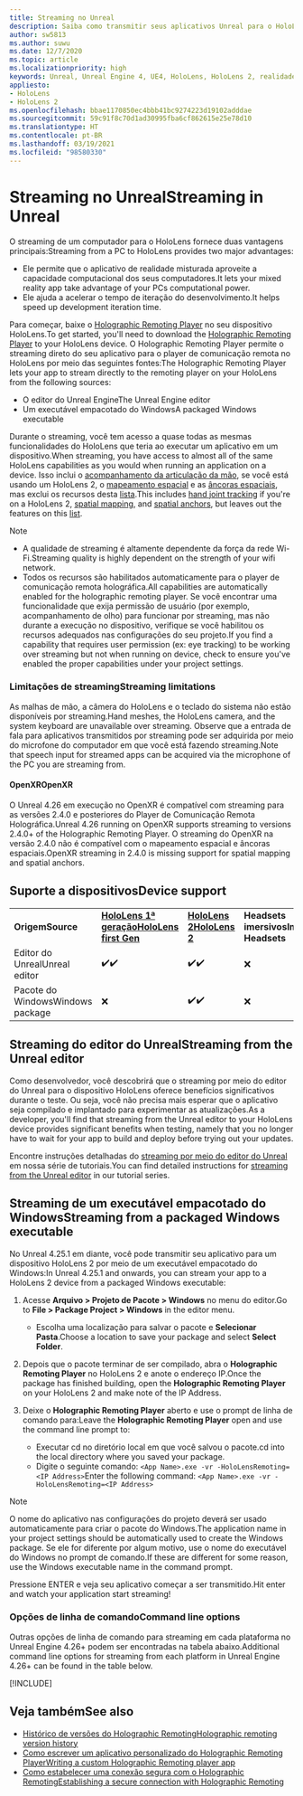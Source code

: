 ```yaml
---
title: Streaming no Unreal
description: Saiba como transmitir seus aplicativos Unreal para o HoloLens 2, incluindo opções de linha de comando e limitações de streaming.
author: sw5813
ms.author: suwu
ms.date: 12/7/2020
ms.topic: article
ms.localizationpriority: high
keywords: Unreal, Unreal Engine 4, UE4, HoloLens, HoloLens 2, realidade misturada, streaming, PC, comunicação remota do aplicativo holográfico, player de comunicação remota holográfica, documentação, headset de realidade misturada, headset do windows mixed reality, headset de realidade virtual
appliesto:
- HoloLens
- HoloLens 2
ms.openlocfilehash: bbae1170850ec4bbb41bc9274223d19102adddae
ms.sourcegitcommit: 59c91f8c70d1ad30995fba6cf862615e25e78d10
ms.translationtype: HT
ms.contentlocale: pt-BR
ms.lasthandoff: 03/19/2021
ms.locfileid: "98580330"
---
```

# <a name="streaming-in-unreal"></a><span data-ttu-id="05dc3-104">Streaming no Unreal</span><span class="sxs-lookup"><span data-stu-id="05dc3-104">Streaming in Unreal</span></span>

<span data-ttu-id="05dc3-105">O streaming de um computador para o HoloLens fornece duas vantagens principais:</span><span class="sxs-lookup"><span data-stu-id="05dc3-105">Streaming from a PC to HoloLens provides two major advantages:</span></span> 
* <span data-ttu-id="05dc3-106">Ele permite que o aplicativo de realidade misturada aproveite a capacidade computacional dos seus computadores.</span><span class="sxs-lookup"><span data-stu-id="05dc3-106">It lets your mixed reality app take advantage of your PCs computational power.</span></span> 
* <span data-ttu-id="05dc3-107">Ele ajuda a acelerar o tempo de iteração do desenvolvimento.</span><span class="sxs-lookup"><span data-stu-id="05dc3-107">It helps speed up development iteration time.</span></span> 

<span data-ttu-id="05dc3-108">Para começar, baixe o [Holographic Remoting Player](../platform-capabilities-and-apis/holographic-remoting-player.md) no seu dispositivo HoloLens.</span><span class="sxs-lookup"><span data-stu-id="05dc3-108">To get started, you'll need to download the [Holographic Remoting Player](../platform-capabilities-and-apis/holographic-remoting-player.md) to your HoloLens device.</span></span> <span data-ttu-id="05dc3-109">O Holographic Remoting Player permite o streaming direto do seu aplicativo para o player de comunicação remota no HoloLens por meio das seguintes fontes:</span><span class="sxs-lookup"><span data-stu-id="05dc3-109">The Holographic Remoting Player lets your app to stream  directly to the remoting player on your HoloLens from the following sources:</span></span>

* <span data-ttu-id="05dc3-110">O editor do Unreal Engine</span><span class="sxs-lookup"><span data-stu-id="05dc3-110">The Unreal Engine editor</span></span>
* <span data-ttu-id="05dc3-111">Um executável empacotado do Windows</span><span class="sxs-lookup"><span data-stu-id="05dc3-111">A packaged Windows executable</span></span> 

<span data-ttu-id="05dc3-112">Durante o streaming, você tem acesso a quase todas as mesmas funcionalidades do HoloLens que teria ao executar um aplicativo em um dispositivo.</span><span class="sxs-lookup"><span data-stu-id="05dc3-112">When streaming, you have access to almost all of the same HoloLens capabilities as you would when running an application on a device.</span></span> <span data-ttu-id="05dc3-113">Isso inclui o [acompanhamento da articulação da mão](unreal-hand-tracking.md), se você está usando um HoloLens 2, o [mapeamento espacial](unreal-spatial-mapping.md) e as [âncoras espaciais](unreal-spatial-anchors.md), mas exclui os recursos desta [lista](../platform-capabilities-and-apis/holographic-remoting-troubleshooting.md).</span><span class="sxs-lookup"><span data-stu-id="05dc3-113">This includes [hand joint tracking](unreal-hand-tracking.md) if you're on a HoloLens 2, [spatial mapping](unreal-spatial-mapping.md), and [spatial anchors](unreal-spatial-anchors.md), but leaves out the features on this [list](../platform-capabilities-and-apis/holographic-remoting-troubleshooting.md).</span></span> 

> [!NOTE]
> * <span data-ttu-id="05dc3-114">A qualidade de streaming é altamente dependente da força da rede Wi-Fi.</span><span class="sxs-lookup"><span data-stu-id="05dc3-114">Streaming quality is highly dependent on the strength of your wifi network.</span></span>
> * <span data-ttu-id="05dc3-115">Todos os recursos são habilitados automaticamente para o player de comunicação remota holográfica.</span><span class="sxs-lookup"><span data-stu-id="05dc3-115">All capabilities are automatically enabled for the holographic remoting player.</span></span> <span data-ttu-id="05dc3-116">Se você encontrar uma funcionalidade que exija permissão de usuário (por exemplo, acompanhamento de olho) para funcionar por streaming, mas não durante a execução no dispositivo, verifique se você habilitou os recursos adequados nas configurações do seu projeto.</span><span class="sxs-lookup"><span data-stu-id="05dc3-116">If you find a capability that requires user permission (ex: eye tracking) to be working over streaming but not when running on device, check to ensure you've enabled the proper capabilities under your project settings.</span></span>

### <a name="streaming-limitations"></a><span data-ttu-id="05dc3-117">Limitações de streaming</span><span class="sxs-lookup"><span data-stu-id="05dc3-117">Streaming limitations</span></span>

<span data-ttu-id="05dc3-118">As malhas de mão, a câmera do HoloLens e o teclado do sistema não estão disponíveis por streaming.</span><span class="sxs-lookup"><span data-stu-id="05dc3-118">Hand meshes, the HoloLens camera, and the system keyboard are unavailable over streaming.</span></span> <span data-ttu-id="05dc3-119">Observe que a entrada de fala para aplicativos transmitidos por streaming pode ser adquirida por meio do microfone do computador em que você está fazendo streaming.</span><span class="sxs-lookup"><span data-stu-id="05dc3-119">Note that speech input for streamed apps can be acquired via the microphone of the PC you are streaming from.</span></span>

#### <a name="openxr"></a><span data-ttu-id="05dc3-120">OpenXR</span><span class="sxs-lookup"><span data-stu-id="05dc3-120">OpenXR</span></span>

<span data-ttu-id="05dc3-121">O Unreal 4.26 em execução no OpenXR é compatível com streaming para as versões 2.4.0 e posteriores do Player de Comunicação Remota Holográfica.</span><span class="sxs-lookup"><span data-stu-id="05dc3-121">Unreal 4.26 running on OpenXR supports streaming to versions 2.4.0+ of the Holographic Remoting Player.</span></span> <span data-ttu-id="05dc3-122">O streaming do OpenXR na versão 2.4.0 não é compatível com o mapeamento espacial e âncoras espaciais.</span><span class="sxs-lookup"><span data-stu-id="05dc3-122">OpenXR streaming in 2.4.0 is missing support for spatial mapping and spatial anchors.</span></span> 

## <a name="device-support"></a><span data-ttu-id="05dc3-123">Suporte a dispositivos</span><span class="sxs-lookup"><span data-stu-id="05dc3-123">Device support</span></span>

<table>
    <colgroup>
    <col width="33%" />
    <col width="33%" />
    <col width="33%" />
    </colgroup>
    <tr>
        <td><span data-ttu-id="05dc3-124"><strong>Origem</strong></span><span class="sxs-lookup"><span data-stu-id="05dc3-124"><strong>Source</strong></span></span></td>
        <td><span data-ttu-id="05dc3-125"><a href="/hololens/hololens1-hardware"><strong>HoloLens 1ª geração</strong></a></span><span class="sxs-lookup"><span data-stu-id="05dc3-125"><a href="/hololens/hololens1-hardware"><strong>HoloLens first Gen</strong></a></span></span></td>
        <td><span data-ttu-id="05dc3-126"><a href="https://www.microsoft.com/hololens/hardware"><strong>HoloLens 2</strong></a></span><span class="sxs-lookup"><span data-stu-id="05dc3-126"><a href="https://www.microsoft.com/hololens/hardware"><strong>HoloLens 2</strong></a></span></span></td>
        <td><span data-ttu-id="05dc3-127"><strong>Headsets imersivos</strong></span><span class="sxs-lookup"><span data-stu-id="05dc3-127"><strong>Immersive Headsets</strong></span></span></td>
    </tr>
     <tr>
        <td><span data-ttu-id="05dc3-128">Editor do Unreal</span><span class="sxs-lookup"><span data-stu-id="05dc3-128">Unreal editor</span></span></td>
        <td><span data-ttu-id="05dc3-129">✔️</span><span class="sxs-lookup"><span data-stu-id="05dc3-129">✔️</span></span></td>
        <td><span data-ttu-id="05dc3-130">✔️</span><span class="sxs-lookup"><span data-stu-id="05dc3-130">✔️</span></span></td>
        <td>❌</td>
    </tr>
    <tr>
        <td><span data-ttu-id="05dc3-131">Pacote do Windows</span><span class="sxs-lookup"><span data-stu-id="05dc3-131">Windows package</span></span></td>
        <td>❌</td>
        <td><span data-ttu-id="05dc3-132">✔️</span><span class="sxs-lookup"><span data-stu-id="05dc3-132">✔️</span></span></td>
        <td>❌</td>
    </tr>

</table>

## <a name="streaming-from-the-unreal-editor"></a><span data-ttu-id="05dc3-133">Streaming do editor do Unreal</span><span class="sxs-lookup"><span data-stu-id="05dc3-133">Streaming from the Unreal editor</span></span>

<span data-ttu-id="05dc3-134">Como desenvolvedor, você descobrirá que o streaming por meio do editor do Unreal para o dispositivo HoloLens oferece benefícios significativos durante o teste. Ou seja, você não precisa mais esperar que o aplicativo seja compilado e implantado para experimentar as atualizações.</span><span class="sxs-lookup"><span data-stu-id="05dc3-134">As a developer, you'll find that streaming from the Unreal editor to your HoloLens device provides significant benefits when testing, namely that you no longer have to wait for your app to build and deploy before trying out your updates.</span></span>

<span data-ttu-id="05dc3-135">Encontre instruções detalhadas do [streaming por meio do editor do Unreal](tutorials/unreal-uxt-ch6.md#device-only-streaming) em nossa série de tutoriais.</span><span class="sxs-lookup"><span data-stu-id="05dc3-135">You can find detailed instructions for [streaming from the Unreal editor](tutorials/unreal-uxt-ch6.md#device-only-streaming) in our tutorial series.</span></span>

## <a name="streaming-from-a-packaged-windows-executable"></a><span data-ttu-id="05dc3-136">Streaming de um executável empacotado do Windows</span><span class="sxs-lookup"><span data-stu-id="05dc3-136">Streaming from a packaged Windows executable</span></span>

<span data-ttu-id="05dc3-137">No Unreal 4.25.1 em diante, você pode transmitir seu aplicativo para um dispositivo HoloLens 2 por meio de um executável empacotado do Windows:</span><span class="sxs-lookup"><span data-stu-id="05dc3-137">In Unreal 4.25.1 and onwards, you can stream your app to a HoloLens 2 device from a packaged Windows executable:</span></span> 

1. <span data-ttu-id="05dc3-138">Acesse **Arquivo > Projeto de Pacote > Windows** no menu do editor.</span><span class="sxs-lookup"><span data-stu-id="05dc3-138">Go to **File > Package Project > Windows** in the editor menu.</span></span> 
    * <span data-ttu-id="05dc3-139">Escolha uma localização para salvar o pacote e **Selecionar Pasta**.</span><span class="sxs-lookup"><span data-stu-id="05dc3-139">Choose a location to save your package and select **Select Folder**.</span></span>

2. <span data-ttu-id="05dc3-140">Depois que o pacote terminar de ser compilado, abra o **Holographic Remoting Player** no HoloLens 2 e anote o endereço IP.</span><span class="sxs-lookup"><span data-stu-id="05dc3-140">Once the package has finished building, open the **Holographic Remoting Player** on your HoloLens 2 and make note of the IP Address.</span></span> 
3. <span data-ttu-id="05dc3-141">Deixe o **Holographic Remoting Player** aberto e use o prompt de linha de comando para:</span><span class="sxs-lookup"><span data-stu-id="05dc3-141">Leave the **Holographic Remoting Player** open and use the command line prompt to:</span></span> 
    * <span data-ttu-id="05dc3-142">Executar cd no diretório local em que você salvou o pacote.</span><span class="sxs-lookup"><span data-stu-id="05dc3-142">cd into the local directory where you saved your package.</span></span>
    * <span data-ttu-id="05dc3-143">Digite o seguinte comando: `<App Name>.exe -vr -HoloLensRemoting=<IP Address>`</span><span class="sxs-lookup"><span data-stu-id="05dc3-143">Enter the following command: `<App Name>.exe -vr -HoloLensRemoting=<IP Address>`</span></span>

> [!NOTE]
> <span data-ttu-id="05dc3-144">O nome do aplicativo nas configurações do projeto deverá ser usado automaticamente para criar o pacote do Windows.</span><span class="sxs-lookup"><span data-stu-id="05dc3-144">The application name in your project settings should be automatically used to create the Windows package.</span></span> <span data-ttu-id="05dc3-145">Se ele for diferente por algum motivo, use o nome do executável do Windows no prompt de comando.</span><span class="sxs-lookup"><span data-stu-id="05dc3-145">If these are different for some reason, use the Windows executable name in the command prompt.</span></span>

<span data-ttu-id="05dc3-146">Pressione ENTER e veja seu aplicativo começar a ser transmitido.</span><span class="sxs-lookup"><span data-stu-id="05dc3-146">Hit enter and watch your application start streaming!</span></span>

### <a name="command-line-options"></a><span data-ttu-id="05dc3-147">Opções de linha de comando</span><span class="sxs-lookup"><span data-stu-id="05dc3-147">Command line options</span></span>

<span data-ttu-id="05dc3-148">Outras opções de linha de comando para streaming em cada plataforma no Unreal Engine 4.26+ podem ser encontradas na tabela abaixo.</span><span class="sxs-lookup"><span data-stu-id="05dc3-148">Additional command line options for streaming from each platform in Unreal Engine 4.26+ can be found in the table below.</span></span> 

[!INCLUDE[](includes/tabs-streaming-args.md)]

## <a name="see-also"></a><span data-ttu-id="05dc3-149">Veja também</span><span class="sxs-lookup"><span data-stu-id="05dc3-149">See also</span></span>

* [<span data-ttu-id="05dc3-150">Histórico de versões do Holographic Remoting</span><span class="sxs-lookup"><span data-stu-id="05dc3-150">Holographic remoting version history</span></span>](../platform-capabilities-and-apis/holographic-remoting-version-history.md)
* [<span data-ttu-id="05dc3-151">Como escrever um aplicativo personalizado do Holographic Remoting Player</span><span class="sxs-lookup"><span data-stu-id="05dc3-151">Writing a custom Holographic Remoting player app</span></span>](../platform-capabilities-and-apis/holographic-remoting-create-player.md)
* [<span data-ttu-id="05dc3-152">Como estabelecer uma conexão segura com o Holographic Remoting</span><span class="sxs-lookup"><span data-stu-id="05dc3-152">Establishing a secure connection with Holographic Remoting</span></span>](../platform-capabilities-and-apis/holographic-remoting-secure-connection.md)